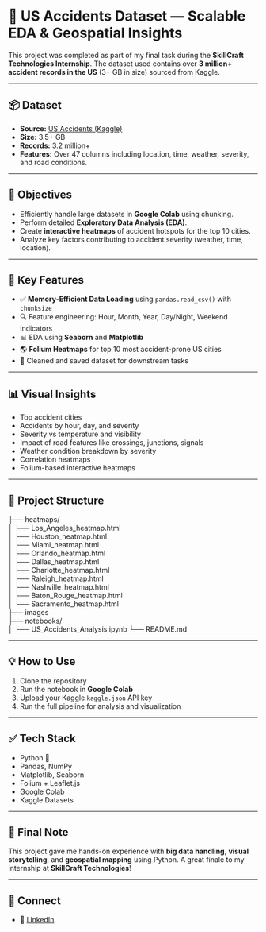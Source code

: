 # 🚗 US Accidents Dataset — Scalable EDA & Geospatial Insights

This project was completed as part of my final task during the **SkillCraft Technologies Internship**. The dataset used contains over **3 million+ accident records in the US** (3+ GB in size) sourced from Kaggle.

---

## 📦 Dataset
- **Source:** [US Accidents (Kaggle)](https://www.kaggle.com/datasets/sobhanmoosavi/us-accidents)
- **Size:** 3.5+ GB
- **Records:** 3.2 million+
- **Features:** Over 47 columns including location, time, weather, severity, and road conditions.

---

## 🧠 Objectives
- Efficiently handle large datasets in **Google Colab** using chunking.
- Perform detailed **Exploratory Data Analysis (EDA)**.
- Create **interactive heatmaps** of accident hotspots for the top 10 cities.
- Analyze key factors contributing to accident severity (weather, time, location).

---

## 📌 Key Features
- ✅ **Memory-Efficient Data Loading** using `pandas.read_csv()` with `chunksize`
- 🔍 Feature engineering: Hour, Month, Year, Day/Night, Weekend indicators
- 📊 EDA using **Seaborn** and **Matplotlib**
- 🌎 **Folium Heatmaps** for top 10 most accident-prone US cities
- 🧼 Cleaned and saved dataset for downstream tasks

---

## 📊 Visual Insights

- Top accident cities  
- Accidents by hour, day, and severity  
- Severity vs temperature and visibility  
- Impact of road features like crossings, junctions, signals  
- Weather condition breakdown by severity  
- Correlation heatmaps  
- Folium-based interactive heatmaps

---

## 📂 Project Structure
  
├── heatmaps/  
│ ├── Los_Angeles_heatmap.html  
│ ├── Houston_heatmap.html  
│ ├── Miami_heatmap.html  
│ ├── Orlando_heatmap.html  
│ ├── Dallas_heatmap.html  
│ ├── Charlotte_heatmap.html  
│ ├── Raleigh_heatmap.html  
│ ├── Nashville_heatmap.html  
│ ├── Baton_Rouge_heatmap.html  
│ └── Sacramento_heatmap.html  
├── images  
├── notebooks/  
│ └── US_Accidents_Analysis.ipynb
└── README.md  


---

## 💡 How to Use
1. Clone the repository  
2. Run the notebook in **Google Colab**  
3. Upload your Kaggle `kaggle.json` API key  
4. Run the full pipeline for analysis and visualization  

---

## ✅ Tech Stack

- Python 🐍
- Pandas, NumPy
- Matplotlib, Seaborn
- Folium + Leaflet.js
- Google Colab
- Kaggle Datasets

---

## 📌 Final Note

This project gave me hands-on experience with **big data handling**, **visual storytelling**, and **geospatial mapping** using Python. A great finale to my internship at **SkillCraft Technologies**!

---

## 🔗 Connect
- 💼 [LinkedIn](https://www.linkedin.com/in/venu-dadi-05b6b6322/)

